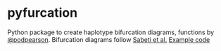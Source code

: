 # pyfurcation
Python package to create haplotype bifurcation diagrams, functions by [@podpearson](https://github.com/podpearson).
Bifurcation diagrams follow [Sabeti et al.](http://www.nature.com/nature/journal/v419/n6909/abs/nature01140.html)
[Example code](http://nbviewer.ipython.org/github/hardingnj/pyfurcation/blob/master/examples/haplotype_bifurcation_examples.ipynb)